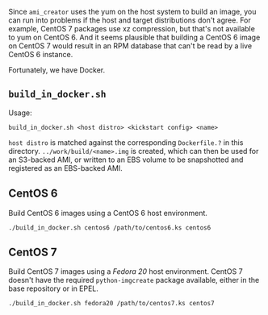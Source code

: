 Since `ami_creator` uses the yum on the host system to build an image, you can
run into problems if the host and target distributions don't agree.  For
example, CentOS 7 packages use xz compression, but that's not available to yum
on CentOS 6.  And it seems plausible that building a CentOS 6 image on CentOS 7
would result in an RPM database that can't be read by a live CentOS 6 instance.

Fortunately, we have Docker.

## `build_in_docker.sh`

Usage:

    build_in_docker.sh <host distro> <kickstart config> <name>

`host distro` is matched against the corresponding `Dockerfile.?` in this
directory.  `../work/build/<name>.img` is created, which can then be used for an
S3-backed AMI, or written to an EBS volume to be snapshotted and registered as
an EBS-backed AMI.

## CentOS 6

Build CentOS 6 images using a CentOS 6 host environment.

    ./build_in_docker.sh centos6 /path/to/centos6.ks centos6

## CentOS 7

Build CentOS 7 images using a _Fedora 20_ host environment.  CentOS 7 doesn't
have the required `python-imgcreate` package available, either in the base
repository or in EPEL.

    ./build_in_docker.sh fedora20 /path/to/centos7.ks centos7
